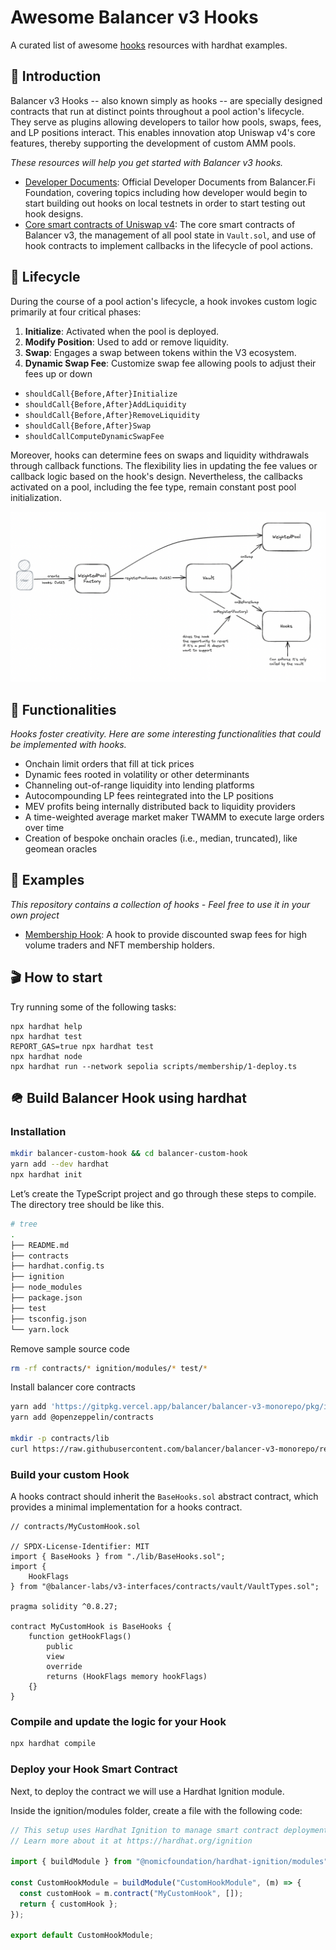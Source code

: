 # Awesome Balancer v3 Hooks

A curated list of awesome [hooks](https://docs-v3.balancer.fi/concepts/core-concepts/hooks.html) resources with hardhat examples.

## 🤔 Introduction

Balancer v3 Hooks -- also known simply as hooks -- are specially designed contracts that run at distinct points throughout a pool action's lifecycle. They serve as plugins allowing developers to tailor how pools, swaps, fees, and LP positions interact. This enables innovation atop Uniswap v4's core features, thereby supporting the development of custom AMM pools.

_These resources will help you get started with Balancer v3 hooks._

- [Developer Documents](https://docs-v3.balancer.fi/concepts/core-concepts/hooks.html): Official Developer Documents from Balancer.Fi Foundation, covering topics including how developer would begin to start building out hooks on local testnets in order to start testing out hook designs.
- [Core smart contracts of Uniswap v4](https://github.com/balancer/balancer-v3-monorepo): The core smart contracts of Balancer v3, the management of all pool state in `Vault.sol`, and use of hook contracts to implement callbacks in the lifecycle of pool actions.

## 🔄 Lifecycle

During the course of a pool action's lifecycle, a hook invokes custom logic primarily at four critical phases:

1. **Initialize**: Activated when the pool is deployed.
2. **Modify Position**: Used to add or remove liquidity.
3. **Swap**: Engages a swap between tokens within the V3 ecosystem.
4. **Dynamic Swap Fee**: Customize swap fee allowing pools to adjust their fees up or down

- `shouldCall{Before,After}Initialize`
- `shouldCall{Before,After}AddLiquidity`
- `shouldCall{Before,After}RemoveLiquidity`
- `shouldCall{Before,After}Swap`
- `shouldCallComputeDynamicSwapFee`

Moreover, hooks can determine fees on swaps and liquidity withdrawals through callback functions. The flexibility lies in updating the fee values or callback logic based on the hook's design. Nevertheless, the callbacks activated on a pool, including the fee type, remain constant post pool initialization.

![lifecycle](data/doc/lifecycle.png)

## 🔧 Functionalities

_Hooks foster creativity. Here are some interesting functionalities that could be implemented with hooks._

- Onchain limit orders that fill at tick prices
- Dynamic fees rooted in volatility or other determinants
- Channeling out-of-range liquidity into lending platforms
- Autocompounding LP fees reintegrated into the LP positions
- MEV profits being internally distributed back to liquidity providers
- A time-weighted average market maker TWAMM to execute large orders over time
- Creation of bespoke onchain oracles (i.e., median, truncated), like geomean oracles

## 📜 Examples

_This repository contains a collection of hooks - Feel free to use it in your own project_

- [Membership Hook](contracts/MembershipHook.sol): A hook to provide discounted swap fees for high volume traders and NFT membership holders.

## 🎬 How to start

Try running some of the following tasks:

```shell
npx hardhat help
npx hardhat test
REPORT_GAS=true npx hardhat test
npx hardhat node
npx hardhat run --network sepolia scripts/membership/1-deploy.ts
```

## 🪖 Build Balancer Hook using hardhat

### Installation

```bash
mkdir balancer-custom-hook && cd balancer-custom-hook
yarn add --dev hardhat
npx hardhat init
```

Let’s create the TypeScript project and go through these steps to compile.
The directory tree should be like this.

```bash
# tree
.
├── README.md
├── contracts
├── hardhat.config.ts
├── ignition
├── node_modules
├── package.json
├── test
├── tsconfig.json
└── yarn.lock
```

Remove sample source code

```bash
rm -rf contracts/* ignition/modules/* test/*
```

Install balancer core contracts

```bash
yarn add 'https://gitpkg.vercel.app/balancer/balancer-v3-monorepo/pkg/interfaces?main'
yarn add @openzeppelin/contracts

mkdir -p contracts/lib
curl https://raw.githubusercontent.com/balancer/balancer-v3-monorepo/refs/heads/main/pkg/vault/contracts/BaseHooks.sol  -o contracts/lib/BaseHooks.sol
```

### Build your custom Hook

A hooks contract should inherit the `BaseHooks.sol` abstract contract, which provides a minimal implementation for a hooks contract.

```solidity
// contracts/MyCustomHook.sol

// SPDX-License-Identifier: MIT
import { BaseHooks } from "./lib/BaseHooks.sol";
import {
    HookFlags
} from "@balancer-labs/v3-interfaces/contracts/vault/VaultTypes.sol";

pragma solidity ^0.8.27;

contract MyCustomHook is BaseHooks {
    function getHookFlags()
        public
        view
        override
        returns (HookFlags memory hookFlags)
    {}
}
```

### Compile and update the logic for your Hook

```bash
npx hardhat compile
```

### Deploy your Hook Smart Contract

Next, to deploy the contract we will use a Hardhat Ignition module.

Inside the ignition/modules folder, create a file with the following code:

```typescript
// This setup uses Hardhat Ignition to manage smart contract deployments.
// Learn more about it at https://hardhat.org/ignition

import { buildModule } from "@nomicfoundation/hardhat-ignition/modules";

const CustomHookModule = buildModule("CustomHookModule", (m) => {
  const customHook = m.contract("MyCustomHook", []);
  return { customHook };
});

export default CustomHookModule;
```

